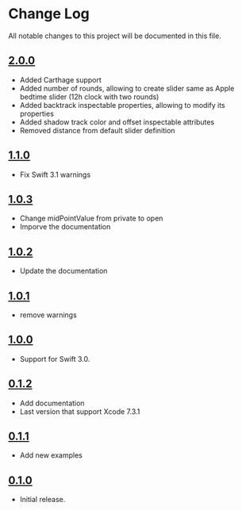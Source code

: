 # Change Log
All notable changes to this project will be documented in this file.

## [2.0.0](https://github.com/HamzaGhazouani/HGCircularSlider/releases/tag/2.0.0)
* Added Carthage support
* Added number of rounds, allowing to create slider same as Apple bedtime slider (12h clock with two rounds)
* Added backtrack inspectable properties, allowing to modify its properties
* Added shadow track color and offset inspectable attributes
* Removed distance from default slider definition


## [1.1.0](https://github.com/HamzaGhazouani/HGCircularSlider/releases/tag/1.1.0)

* Fix Swift 3.1 warnings

## [1.0.3](https://github.com/HamzaGhazouani/HGCircularSlider/releases/tag/1.0.3)

* Change midPointValue from private to open
* Imporve the documentation

## [1.0.2](https://github.com/HamzaGhazouani/HGCircularSlider/releases/tag/1.0.2)

* Update the documentation

## [1.0.1](https://github.com/HamzaGhazouani/HGCircularSlider/releases/tag/1.0.1)

* remove warnings

## [1.0.0](https://github.com/HamzaGhazouani/HGCircularSlider/releases/tag/1.0.0)

* Support for Swift 3.0.

## [0.1.2](https://github.com/HamzaGhazouani/HGCircularSlider/releases/tag/0.1.2)

* Add documentation
* Last version that support Xcode 7.3.1

## [0.1.1](https://github.com/HamzaGhazouani/HGCircularSlider/releases/tag/0.1.1)

* Add new examples

## [0.1.0](https://github.com/HamzaGhazouani/HGCircularSlider/releases/tag/0.1.0)

* Initial release.

